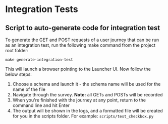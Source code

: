 # Integration Tests

## Script to auto-generate code for integration test

To generate the GET and POST requests of a user journey that can be run as an integration test, run the following make command from the project root folder:

```shell
make generate-integration-test
```

This will launch a browser pointing to the Launcher UI. Now follow the below steps:

1. Choose a schema and launch it - the schema name will be used for the name of the file
1. Navigate through the survey. **Note:** all GETs and POSTs will be recorded
1. When you're finished with the journey at any point, return to the command line and hit Enter
1. The output will be shown in the logs, and a formatted file will be created for you in the scripts folder. For example: `scripts/test_checkbox.py`
